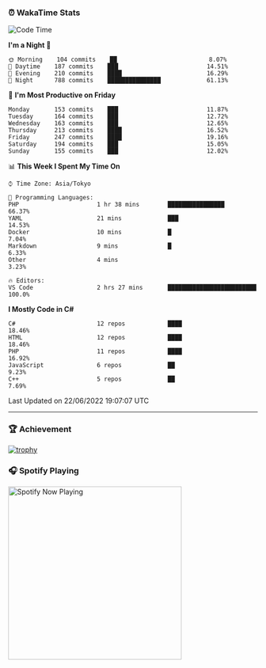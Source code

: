 ### ⏰ WakaTime Stats


<!--START_SECTION:waka-->
![Code Time](http://img.shields.io/badge/Code%20Time-0%20secs-blue)

**I'm a Night 🦉** 

```text
🌞 Morning    104 commits    ██                          8.07% 
🌆 Daytime    187 commits    ███                         14.51% 
🌃 Evening    210 commits    ████                        16.29% 
🌙 Night      788 commits    ███████████████             61.13%

```
📅 **I'm Most Productive on Friday** 

```text
Monday       153 commits    ███                         11.87% 
Tuesday      164 commits    ███                         12.72% 
Wednesday    163 commits    ███                         12.65% 
Thursday     213 commits    ████                        16.52% 
Friday       247 commits    ████                        19.16% 
Saturday     194 commits    ███                         15.05% 
Sunday       155 commits    ███                         12.02%

```


📊 **This Week I Spent My Time On** 

```text
⌚︎ Time Zone: Asia/Tokyo

💬 Programming Languages: 
PHP                      1 hr 38 mins        ████████████████            66.37% 
YAML                     21 mins             ███                         14.53% 
Docker                   10 mins             █                           7.04% 
Markdown                 9 mins              █                           6.33% 
Other                    4 mins                                          3.23%

🔥 Editors: 
VS Code                  2 hrs 27 mins       █████████████████████████   100.0%

```

**I Mostly Code in C#** 

```text
C#                       12 repos            ████                        18.46% 
HTML                     12 repos            ████                        18.46% 
PHP                      11 repos            ████                        16.92% 
JavaScript               6 repos             ██                          9.23% 
C++                      5 repos             ██                          7.69%

```



 Last Updated on 22/06/2022 19:07:07 UTC
<!--END_SECTION:waka-->

---

### 🏆 Achievement

[![trophy](https://github-profile-trophy.vercel.app/?username=Slime-hatena&theme=flat&no-bg=true&no-frame=true&column=8)](https://github.com/ryo-ma/github-profile-trophy)

### 🎧 Spotify Playing

[<img src="https://spotify-now-playing-slime-hatena.vercel.app/api/spotify-playing" alt="Spotify Now Playing" width="350" />](https://open.spotify.com/user/slime_hatena)

<!--
**Slime-hatena/Slime-hatena** is a ✨ _special_ ✨ repository because its `README.md` (this file) appears on your GitHub profile.

Here are some ideas to get you started:

- 🔭 I’m currently working on ...
- 🌱 I’m currently learning ...
- 👯 I’m looking to collaborate on ...
- 🤔 I’m looking for help with ...
- 💬 Ask me about ...
- 📫 How to reach me: ...
- 😄 Pronouns: ...
- ⚡ Fun fact: ...
-->
